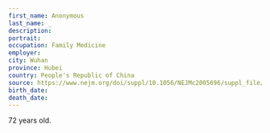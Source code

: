 ```yaml
---
first_name: Anonymous
last_name: _
description: 
portrait: 
occupation: Family Medicine
employer: 
city: Wuhan
province: Hubei
country: People's Republic of China
source: https://www.nejm.org/doi/suppl/10.1056/NEJMc2005696/suppl_file/nejmc2005696_appendix.pdf
birth_date: 
death_date: 
---
```


72 years old.